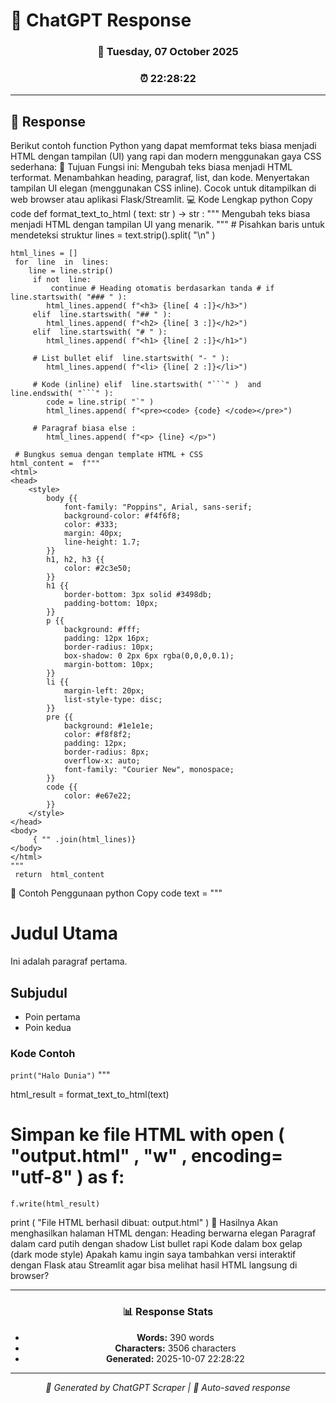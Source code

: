 # 🤖 ChatGPT Response

<div align="center">

### 📅 Tuesday, 07 October 2025  
### ⏰ 22:28:22

---

</div>

## 💬 Response

Berikut contoh  function Python  yang dapat memformat teks biasa menjadi  HTML  dengan tampilan (UI) yang rapi dan modern menggunakan gaya  CSS  sederhana: 🧠  Tujuan Fungsi ini: Mengubah teks biasa menjadi HTML terformat. Menambahkan heading, paragraf, list, dan kode. Menyertakan tampilan UI elegan (menggunakan CSS inline). Cocok untuk ditampilkan di web browser atau aplikasi Flask/Streamlit. 💻  Kode Lengkap python Copy code def format_text_to_html ( text:  str ) ->  str :
     """
    Mengubah teks biasa menjadi HTML dengan tampilan UI yang menarik.
    """ # Pisahkan baris untuk mendeteksi struktur 
    lines = text.strip().split( "\n" )

    html_lines = []
     for  line  in  lines:
        line = line.strip()
         if not  line:
             continue # Heading otomatis berdasarkan tanda # if  line.startswith( "### " ):
            html_lines.append( f"<h3> {line[ 4 :]}</h3>")
         elif  line.startswith( "## " ):
            html_lines.append( f"<h2> {line[ 3 :]}</h2>")
         elif  line.startswith( "# " ):
            html_lines.append( f"<h1> {line[ 2 :]}</h1>")

         # List bullet elif  line.startswith( "- " ):
            html_lines.append( f"<li> {line[ 2 :]}</li>")

         # Kode (inline) elif  line.startswith( "```" )  and  line.endswith( "```" ):
            code = line.strip( "`" )
            html_lines.append( f"<pre><code> {code} </code></pre>")

         # Paragraf biasa else :
            html_lines.append( f"<p> {line} </p>")

     # Bungkus semua dengan template HTML + CSS 
    html_content =  f"""
    <html>
    <head>
        <style>
            body {{
                font-family: "Poppins", Arial, sans-serif;
                background-color: #f4f6f8;
                color: #333;
                margin: 40px;
                line-height: 1.7;
            }}
            h1, h2, h3 {{
                color: #2c3e50;
            }}
            h1 {{
                border-bottom: 3px solid #3498db;
                padding-bottom: 10px;
            }}
            p {{
                background: #fff;
                padding: 12px 16px;
                border-radius: 10px;
                box-shadow: 0 2px 6px rgba(0,0,0,0.1);
                margin-bottom: 10px;
            }}
            li {{
                margin-left: 20px;
                list-style-type: disc;
            }}
            pre {{
                background: #1e1e1e;
                color: #f8f8f2;
                padding: 12px;
                border-radius: 8px;
                overflow-x: auto;
                font-family: "Courier New", monospace;
            }}
            code {{
                color: #e67e22;
            }}
        </style>
    </head>
    <body>
         { "" .join(html_lines)}
    </body>
    </html>
    """
     return  html_content
 📘  Contoh Penggunaan python Copy code text =  """
# Judul Utama
Ini adalah paragraf pertama.

## Subjudul
- Poin pertama
- Poin kedua

### Kode Contoh
```print("Halo Dunia")```
""" 

html_result = format_text_to_html(text)

 # Simpan ke file HTML with open ( "output.html" ,  "w" , encoding= "utf-8" )  as  f:
    f.write(html_result)

 print ( "File HTML berhasil dibuat: output.html" )
 🌟  Hasilnya Akan menghasilkan halaman HTML dengan: Heading berwarna elegan Paragraf dalam card putih dengan shadow List bullet rapi Kode dalam box gelap (dark mode style) Apakah kamu ingin saya tambahkan versi  interaktif dengan Flask atau Streamlit  agar bisa melihat hasil HTML langsung di browser?

---

<div align="center">

### 📊 Response Stats
- **Words:** 390 words
- **Characters:** 3506 characters
- **Generated:** 2025-10-07 22:28:22

---

*🤖 Generated by ChatGPT Scraper | 📝 Auto-saved response*

</div>
